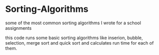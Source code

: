 # Sorting-Algorithms
some of the most common sorting algorithms I wrote for a school assignments

this code runs some basic sorting algorithms like inserion, bubble, selection, merge sort and quick sort and calculates run time for each of them.
